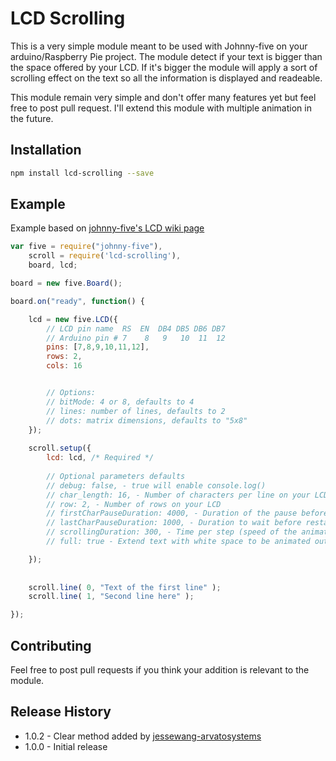LCD Scrolling
=========

This is a very simple module meant to be used with Johnny-five on your arduino/Raspberry Pie project.
The module detect if your text is bigger than the space offered by your LCD. If it's bigger the module will apply a sort of scrolling effect on the text so all the information is displayed and readeable.

This module remain very simple and don't offer many features yet but feel free to post pull request. I'll extend this module with multiple animation in the future.

## Installation
```bash
npm install lcd-scrolling --save
```

## Example
Example based on [johnny-five's LCD wiki page](https://github.com/rwaldron/johnny-five/wiki/LCD)

```javascript
var five = require("johnny-five"),
    scroll = require('lcd-scrolling'),
    board, lcd;

board = new five.Board();

board.on("ready", function() {

    lcd = new five.LCD({
        // LCD pin name  RS  EN  DB4 DB5 DB6 DB7
        // Arduino pin # 7    8   9   10  11  12
        pins: [7,8,9,10,11,12],
        rows: 2,
        cols: 16


        // Options:
        // bitMode: 4 or 8, defaults to 4
        // lines: number of lines, defaults to 2
        // dots: matrix dimensions, defaults to "5x8"
    });
    
    scroll.setup({
        lcd: lcd, /* Required */
        
        // Optional parameters defaults
        // debug: false, - true will enable console.log()
        // char_length: 16, - Number of characters per line on your LCD
        // row: 2, - Number of rows on your LCD
        // firstCharPauseDuration: 4000, - Duration of the pause before your text start scrolling. Value in ms
        // lastCharPauseDuration: 1000, - Duration to wait before restarting the animation
        // scrollingDuration: 300, - Time per step (speed of the animation).
        // full: true - Extend text with white space to be animated out of the screen completely

    });
    
    
    scroll.line( 0, "Text of the first line" );
    scroll.line( 1, "Second line here" );

});
```

## Contributing
Feel free to post pull requests if you think your addition is relevant to the module.

## Release History
* 1.0.2 - Clear method added by [jessewang-arvatosystems](https://github.com/jessewang-arvatosystems)
* 1.0.0 - Initial release
